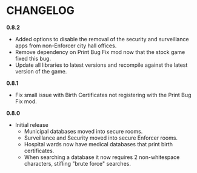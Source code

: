 # CHANGELOG
**0.8.2**
- Added options to disable the removal of the security and surveillance apps from non-Enforcer city hall offices.
- Remove dependency on Print Bug Fix mod now that the stock game fixed this bug.
- Update all libraries to latest versions and recompile against the latest version of the game.

**0.8.1**
- Fix small issue with Birth Certificates not registering with the Print Bug Fix mod.

**0.8.0**
- Initial release
  - Municipal databases moved into secure rooms.
  - Surveillance and Security moved into secure Enforcer rooms.
  - Hospital wards now have medical databases that print birth certificates.
  - When searching a database it now requires 2 non-whitespace characters, stifling "brute force" searches.